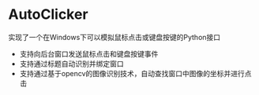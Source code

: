 # AutoClicker

实现了一个在Windows下可以模拟鼠标点击或键盘按键的Python接口
- 支持向后台窗口发送鼠标点击和键盘按键事件
- 支持通过标题自动识别并绑定窗口
- 支持通过基于opencv的图像识别技术，自动查找窗口中图像的坐标并进行点击
